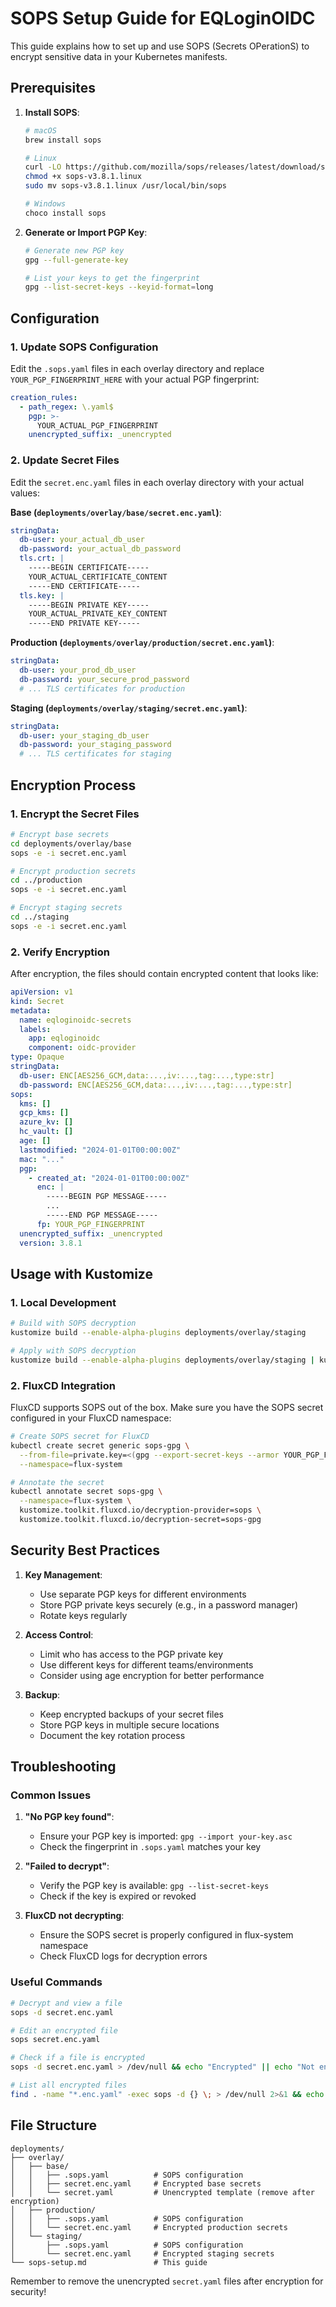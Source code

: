 # SOPS Setup Guide for EQLoginOIDC

This guide explains how to set up and use SOPS (Secrets OPerationS) to encrypt sensitive data in your Kubernetes manifests.

## Prerequisites

1. **Install SOPS**:
   ```bash
   # macOS
   brew install sops
   
   # Linux
   curl -LO https://github.com/mozilla/sops/releases/latest/download/sops-v3.8.1.linux
   chmod +x sops-v3.8.1.linux
   sudo mv sops-v3.8.1.linux /usr/local/bin/sops
   
   # Windows
   choco install sops
   ```

2. **Generate or Import PGP Key**:
   ```bash
   # Generate new PGP key
   gpg --full-generate-key
   
   # List your keys to get the fingerprint
   gpg --list-secret-keys --keyid-format=long
   ```

## Configuration

### 1. Update SOPS Configuration

Edit the `.sops.yaml` files in each overlay directory and replace `YOUR_PGP_FINGERPRINT_HERE` with your actual PGP fingerprint:

```yaml
creation_rules:
  - path_regex: \.yaml$
    pgp: >-
      YOUR_ACTUAL_PGP_FINGERPRINT
    unencrypted_suffix: _unencrypted
```

### 2. Update Secret Files

Edit the `secret.enc.yaml` files in each overlay directory with your actual values:

**Base (`deployments/overlay/base/secret.enc.yaml`)**:
```yaml
stringData:
  db-user: your_actual_db_user
  db-password: your_actual_db_password
  tls.crt: |
    -----BEGIN CERTIFICATE-----
    YOUR_ACTUAL_CERTIFICATE_CONTENT
    -----END CERTIFICATE-----
  tls.key: |
    -----BEGIN PRIVATE KEY-----
    YOUR_ACTUAL_PRIVATE_KEY_CONTENT
    -----END PRIVATE KEY-----
```

**Production (`deployments/overlay/production/secret.enc.yaml`)**:
```yaml
stringData:
  db-user: your_prod_db_user
  db-password: your_secure_prod_password
  # ... TLS certificates for production
```

**Staging (`deployments/overlay/staging/secret.enc.yaml`)**:
```yaml
stringData:
  db-user: your_staging_db_user
  db-password: your_staging_password
  # ... TLS certificates for staging
```

## Encryption Process

### 1. Encrypt the Secret Files

```bash
# Encrypt base secrets
cd deployments/overlay/base
sops -e -i secret.enc.yaml

# Encrypt production secrets
cd ../production
sops -e -i secret.enc.yaml

# Encrypt staging secrets
cd ../staging
sops -e -i secret.enc.yaml
```

### 2. Verify Encryption

After encryption, the files should contain encrypted content that looks like:
```yaml
apiVersion: v1
kind: Secret
metadata:
  name: eqloginoidc-secrets
  labels:
    app: eqloginoidc
    component: oidc-provider
type: Opaque
stringData:
  db-user: ENC[AES256_GCM,data:...,iv:...,tag:...,type:str]
  db-password: ENC[AES256_GCM,data:...,iv:...,tag:...,type:str]
sops:
  kms: []
  gcp_kms: []
  azure_kv: []
  hc_vault: []
  age: []
  lastmodified: "2024-01-01T00:00:00Z"
  mac: "..."
  pgp:
    - created_at: "2024-01-01T00:00:00Z"
      enc: |
        -----BEGIN PGP MESSAGE-----
        ...
        -----END PGP MESSAGE-----
      fp: YOUR_PGP_FINGERPRINT
  unencrypted_suffix: _unencrypted
  version: 3.8.1
```

## Usage with Kustomize

### 1. Local Development

```bash
# Build with SOPS decryption
kustomize build --enable-alpha-plugins deployments/overlay/staging

# Apply with SOPS decryption
kustomize build --enable-alpha-plugins deployments/overlay/staging | kubectl apply -f -
```

### 2. FluxCD Integration

FluxCD supports SOPS out of the box. Make sure you have the SOPS secret configured in your FluxCD namespace:

```bash
# Create SOPS secret for FluxCD
kubectl create secret generic sops-gpg \
  --from-file=private.key=<(gpg --export-secret-keys --armor YOUR_PGP_FINGERPRINT) \
  --namespace=flux-system

# Annotate the secret
kubectl annotate secret sops-gpg \
  --namespace=flux-system \
  kustomize.toolkit.fluxcd.io/decryption-provider=sops \
  kustomize.toolkit.fluxcd.io/decryption-secret=sops-gpg
```

## Security Best Practices

1. **Key Management**:
   - Use separate PGP keys for different environments
   - Store PGP private keys securely (e.g., in a password manager)
   - Rotate keys regularly

2. **Access Control**:
   - Limit who has access to the PGP private key
   - Use different keys for different teams/environments
   - Consider using age encryption for better performance

3. **Backup**:
   - Keep encrypted backups of your secret files
   - Store PGP keys in multiple secure locations
   - Document the key rotation process

## Troubleshooting

### Common Issues

1. **"No PGP key found"**:
   - Ensure your PGP key is imported: `gpg --import your-key.asc`
   - Check the fingerprint in `.sops.yaml` matches your key

2. **"Failed to decrypt"**:
   - Verify the PGP key is available: `gpg --list-secret-keys`
   - Check if the key is expired or revoked

3. **FluxCD not decrypting**:
   - Ensure the SOPS secret is properly configured in flux-system namespace
   - Check FluxCD logs for decryption errors

### Useful Commands

```bash
# Decrypt and view a file
sops -d secret.enc.yaml

# Edit an encrypted file
sops secret.enc.yaml

# Check if a file is encrypted
sops -d secret.enc.yaml > /dev/null && echo "Encrypted" || echo "Not encrypted"

# List all encrypted files
find . -name "*.enc.yaml" -exec sops -d {} \; > /dev/null 2>&1 && echo "All encrypted" || echo "Some files not encrypted"
```

## File Structure

```
deployments/
├── overlay/
│   ├── base/
│   │   ├── .sops.yaml          # SOPS configuration
│   │   ├── secret.enc.yaml     # Encrypted base secrets
│   │   └── secret.yaml         # Unencrypted template (remove after encryption)
│   ├── production/
│   │   ├── .sops.yaml          # SOPS configuration
│   │   └── secret.enc.yaml     # Encrypted production secrets
│   └── staging/
│       ├── .sops.yaml          # SOPS configuration
│       └── secret.enc.yaml     # Encrypted staging secrets
└── sops-setup.md               # This guide
```

Remember to remove the unencrypted `secret.yaml` files after encryption for security!




